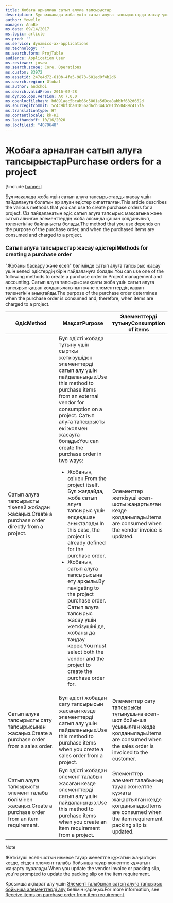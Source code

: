 ```yaml
---
title: Жобаға арналған сатып алуға тапсырыстар
description: Бұл мақалада жоба үшін сатып алуға тапсырыстарды жасау үшін пайдалануға болатын әр алуан әдістер сипатталған. Сіз пайдаланатын әдіс сатып алуға тапсырыс мақсатына және сатып алынған элементтердің жоба аясында қашан қолданылып, төленетініне байланысты болады.
author: Yowelle
manager: AnnBe
ms.date: 09/14/2017
ms.topic: article
ms.prod: ''
ms.service: dynamics-ax-applications
ms.technology: ''
ms.search.form: ProjTable
audience: Application User
ms.reviewer: josaw
ms.search.scope: Core, Operations
ms.custom: 83972
ms.assetid: 247e4d72-610b-4fa5-9873-601ed0f4b2d6
ms.search.region: Global
ms.author: andchoi
ms.search.validFrom: 2016-02-28
ms.dyn365.ops.version: AX 7.0.0
ms.openlocfilehash: bd891aec5bcab66c5801a5d9ca8abbbf632d662d
ms.sourcegitcommit: 5c4c9bf3ba018562d6cb3443c01d550489c415fa
ms.translationtype: HT
ms.contentlocale: kk-KZ
ms.lasthandoff: 10/16/2020
ms.locfileid: "4079648"
---
```

# <a name="purchase-orders-for-a-project"></a><span data-ttu-id="8ffc9-104">Жобаға арналған сатып алуға тапсырыстар</span><span class="sxs-lookup"><span data-stu-id="8ffc9-104">Purchase orders for a project</span></span>

[!include [banner](../includes/banner.md)]

<span data-ttu-id="8ffc9-105">Бұл мақалада жоба үшін сатып алуға тапсырыстарды жасау үшін пайдалануға болатын әр алуан әдістер сипатталған.</span><span class="sxs-lookup"><span data-stu-id="8ffc9-105">This article describes the various methods that you can use to create purchase orders for a project.</span></span> <span data-ttu-id="8ffc9-106">Сіз пайдаланатын әдіс сатып алуға тапсырыс мақсатына және сатып алынған элементтердің жоба аясында қашан қолданылып, төленетініне байланысты болады.</span><span class="sxs-lookup"><span data-stu-id="8ffc9-106">The method that you use depends on the purpose of the purchase order, and when the purchased items are consumed and charged to a project.</span></span>

### <a name="methods-for-creating-a-purchase-order"></a><span data-ttu-id="8ffc9-107">Сатып алуға тапсырыстар жасау әдістері</span><span class="sxs-lookup"><span data-stu-id="8ffc9-107">Methods for creating a purchase order</span></span>

<span data-ttu-id="8ffc9-108">"Жобаны басқару және есеп" бөлімінде сатып алуға тапсырыс жасау үшін келесі әдістердің бірін пайдалануға болады.</span><span class="sxs-lookup"><span data-stu-id="8ffc9-108">You can use one of the following methods to create a purchase order in Project management and accounting.</span></span> <span data-ttu-id="8ffc9-109">Сатып алуға тапсырыс мақсаты жоба үшін сатып алуға тапсырыс қашан қолданылатынын және элементтердің қашан төленетінін анықтайды.</span><span class="sxs-lookup"><span data-stu-id="8ffc9-109">The purpose of the purchase order determines when the purchase order is consumed and, therefore, when items are charged to a project.</span></span>

<table>
<colgroup>
<col width="33%" />
<col width="33%" />
<col width="33%" />
</colgroup>
<thead>
<tr class="header">
<th><span data-ttu-id="8ffc9-110">Әдіс</span><span class="sxs-lookup"><span data-stu-id="8ffc9-110">Method</span></span></th>
<th><span data-ttu-id="8ffc9-111">Мақсат</span><span class="sxs-lookup"><span data-stu-id="8ffc9-111">Purpose</span></span></th>
<th><span data-ttu-id="8ffc9-112">Элементтерді тұтыну</span><span class="sxs-lookup"><span data-stu-id="8ffc9-112">Consumption of items</span></span></th>
</tr>
</thead>
<tbody>
<tr class="odd">
<td><span data-ttu-id="8ffc9-113">Сатып алуға тапсырысты тікелей жобадан жасаңыз.</span><span class="sxs-lookup"><span data-stu-id="8ffc9-113">Create a purchase order directly from a project.</span></span></td>
<td><span data-ttu-id="8ffc9-114">Бұл әдісті жобада тұтыну үшін сыртқы жеткізушіден элементтерді сатып алу үшін пайдаланыңыз.</span><span class="sxs-lookup"><span data-stu-id="8ffc9-114">Use this method to purchase items from an external vendor for consumption on a project.</span></span> <span data-ttu-id="8ffc9-115">Сатып алуға тапсырысты екі жолмен жасауға болады:</span><span class="sxs-lookup"><span data-stu-id="8ffc9-115">You can create the purchase order in two ways:</span></span>
<ul>
<li><span data-ttu-id="8ffc9-116">Жобаның өзінен.</span><span class="sxs-lookup"><span data-stu-id="8ffc9-116">From the project itself.</span></span> <span data-ttu-id="8ffc9-117">Бұл жағдайда, жоба сатып алуға тапсырыс үшін әлдеқашан анықталады.</span><span class="sxs-lookup"><span data-stu-id="8ffc9-117">In this case, the project is already defined for the purchase order.</span></span></li>
<li><span data-ttu-id="8ffc9-118">Жобаның сатып алуға тапсырысына өту арқылы.</span><span class="sxs-lookup"><span data-stu-id="8ffc9-118">By navigating to the project purchase order.</span></span> <span data-ttu-id="8ffc9-119">Сатып алуға тапсырыс жасау үшін жеткізушіні де, жобаны да таңдау керек.</span><span class="sxs-lookup"><span data-stu-id="8ffc9-119">You must select both the vendor and the project to create the purchase order for.</span></span></li>
</ul></td>
<td><span data-ttu-id="8ffc9-120">Элементтер жеткізуші есеп-шоты жаңартылған кезде қолданылады.</span><span class="sxs-lookup"><span data-stu-id="8ffc9-120">Items are consumed when the vendor invoice is updated.</span></span></td>
</tr>
<tr class="even">
<td><span data-ttu-id="8ffc9-121">Сатып алуға тапсырысты сату тапсырысынан жасаңыз.</span><span class="sxs-lookup"><span data-stu-id="8ffc9-121">Create a purchase order from a sales order.</span></span></td>
<td><span data-ttu-id="8ffc9-122">Бұл әдісті жобадан сату тапсырысын жасаған кезде элементтерді сатып алу үшін пайдаланыңыз.</span><span class="sxs-lookup"><span data-stu-id="8ffc9-122">Use this method to purchase items when you create a sales order from a project.</span></span></td>
<td><span data-ttu-id="8ffc9-123">Элементтер сату тапсырысы тұтынушыға есеп-шот бойынша ұсынылған кезде қолданылады.</span><span class="sxs-lookup"><span data-stu-id="8ffc9-123">Items are consumed when the sales order is invoiced to the customer.</span></span></td>
</tr>
<tr class="odd">
<td><span data-ttu-id="8ffc9-124">Сатып алуға тапсырысты элемент талабы бөлімінен жасаңыз.</span><span class="sxs-lookup"><span data-stu-id="8ffc9-124">Create a purchase order from an item requirement.</span></span></td>
<td><span data-ttu-id="8ffc9-125">Бұл әдісті жобадан элемент талабын жасаған кезде элементтерді сатып алу үшін пайдаланыңыз.</span><span class="sxs-lookup"><span data-stu-id="8ffc9-125">Use this method to purchase items when you create an item requirement from a project.</span></span></td>
<td><span data-ttu-id="8ffc9-126">Элементтер элемент талабының тауар жөнелтпе құжаты жаңартылған кезде қолданылады.</span><span class="sxs-lookup"><span data-stu-id="8ffc9-126">Items are consumed when the item requirement packing slip is updated.</span></span></td>
</tr>
</tbody>
</table>

> [!NOTE] 
> <span data-ttu-id="8ffc9-127">Жеткізуші есеп-шотын немесе тауар жөнелтпе құжатын жаңартқан кезде, сізден элемент талабы бойынша тауар жөнелтпе құжатын жаңарту сұралады.</span><span class="sxs-lookup"><span data-stu-id="8ffc9-127">When you update the vendor invoice or packing slip, you're prompted to update the packing slip on the item requirement.</span></span>

<span data-ttu-id="8ffc9-128">Қосымша ақпарат алу үшін [Элемент талабынан сатып алуға тапсырыс бойынша элементтерді алу](tasks/receive-items-purchase-order-item-requirement.md) бөлімін қараңыз.</span><span class="sxs-lookup"><span data-stu-id="8ffc9-128">For more information, see [Receive items on purchase order from item requirement](tasks/receive-items-purchase-order-item-requirement.md).</span></span>

